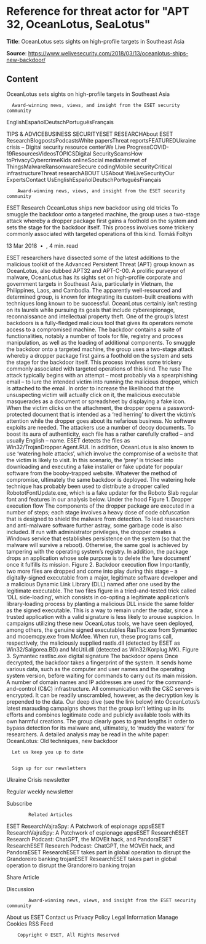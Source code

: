 # Reference for threat actor for "APT 32, OceanLotus, SeaLotus"

**Title**: OceanLotus sets sights on high-profile targets in Southeast Asia

**Source**: https://www.welivesecurity.com/2018/03/13/oceanlotus-ships-new-backdoor/

## Content





OceanLotus sets sights on high-profile targets in Southeast Asia





























 

      Award-winning news, views, and insight from the ESET security community
    

EnglishEspañolDeutschPortuguêsFrançais 





 

 

TIPS & ADVICEBUSINESS SECURITYESET RESEARCHAbout ESET ResearchBlogpostsPodcastsWhite papersThreat reportsFEATUREDUkraine crisis – Digital security resource centerWe Live ProgressCOVID-19ResourcesVideosTOPICSDigital SecurityScamsHow toPrivacyCybercrimeKids onlineSocial mediaInternet of ThingsMalwareRansomwareSecure codingMobile securityCritical infrastructureThreat researchABOUT USAbout WeLiveSecurityOur ExpertsContact UsEnglishEspañolDeutschPortuguêsFrançais 




        Award-winning news, views, and insight from the ESET security community
      









ESET Research
OceanLotus ships new backdoor using old tricks To smuggle the backdoor onto a targeted machine, the group uses a two-stage attack whereby a dropper package first gains a foothold on the system and sets the stage for the backdoor itself. This process involves some trickery commonly associated with targeted operations of this kind.
Tomáš Foltýn

13 Mar 2018
 • 
, 
4 min. read


 


ESET researchers have dissected some of the latest additions to the malicious toolkit of the Advanced Persistent Threat (APT) group known as OceanLotus, also dubbed APT32 and APT-C-00.
A prolific purveyor of malware, OceanLotus has its sights set on high-profile corporate and government targets in Southeast Asia, particularly in Vietnam, the Philippines, Laos, and Cambodia. The apparently well-resourced and determined group, is known for integrating its custom-built creations with techniques long known to be successful.
OceanLotus certainly isn’t resting on its laurels while pursuing its goals that include cyberespionage, reconnaissance and intellectual property theft. One of the group’s latest backdoors is a fully-fledged malicious tool that gives its operators remote access to a compromised machine. The backdoor contains a suite of functionalities, notably a number of tools for file, registry and process manipulation, as well as the loading of additional components.
To smuggle the backdoor onto a targeted machine, the group uses a two-stage attack whereby a dropper package first gains a foothold on the system and sets the stage for the backdoor itself. This process involves some trickery commonly associated with targeted operations of this kind.
The ruse
The attack typically begins with an attempt – most probably via a spearphishing email – to lure the intended victim into running the malicious dropper, which is attached to the email. In order to increase the likelihood that the unsuspecting victim will actually click on it, the malicious executable masquerades as a document or spreadsheet by displaying a fake icon.
When the victim clicks on the attachment, the dropper opens a password-protected document that is intended as a ‘red herring’ to divert the victim’s attention while the dropper goes about its nefarious business. No software exploits are needed.
The attackers use a number of decoy documents. To boost its aura of authenticity, each file has a rather carefully crafted – and usually English – name. ESET detects the files as Win32/TrojanDropper.Agent.RUI.
In addition, OceanLotus is also known to use ‘watering hole attacks’, which involve the compromise of a website that the victim is likely to visit. In this scenario, the ‘prey’ is tricked into downloading and executing a fake installer or fake update for popular software from the booby-trapped website. Whatever the method of compromise, ultimately the same backdoor is deployed.
The watering hole technique has probably been used to distribute a dropper called RobototFontUpdate.exe, which is a fake updater for the Roboto Slab regular font and features in our analysis below.
Under the hood 
Figure 1. Dropper execution flow
The components of the dropper package are executed in a number of steps; each stage involves a heavy dose of code obfuscation that is designed to shield the malware from detection. To lead researchers and anti-malware software further astray, some garbage code is also included.
If run with administrator privileges, the dropper creates a Windows service that establishes persistence on the system (so that the malware will survive a reboot). Otherwise, the same goal is achieved by tampering with the operating system’s registry.
In addition, the package drops an application whose sole purpose is to delete the ‘lure document’ once it fulfills its mission.
Figure 2. Backdoor execution flow
Importantly, two more files are dropped and come into play during this stage – a digitally-signed executable from a major, legitimate software developer and a malicious Dynamic Link Library (DLL) named after one used by the legitimate executable.
The two files figure in a tried-and-tested trick called ‘DLL side-loading’, which consists in co-opting a legitimate application’s library-loading process by planting a malicious DLL inside the same folder as the signed executable. This is a way to remain under the radar, since a trusted application with a valid signature is less likely to arouse suspicion.
In campaigns utilizing these new OceanLotus tools, we have seen deployed, among others, the genuine signed executables RasTlsc.exe from Symantec and mcoemcpy.exe from McAfee. When run, these programs call, respectively, the maliciously supplied rastls.dll (detected by ESET as Win32/Salgorea.BD) and McUtil.dll (detected as Win32/Korplug.MK).
Figure 3. Symantec rastlsc.exe digital signature
The backdoor opens
Once decrypted, the backdoor takes a fingerprint of the system. It sends home various data, such as the computer and user names and the operating system version, before waiting for commands to carry out its main mission.
A number of domain names and IP addresses are used for the command-and-control (C&C) infrastructure. All communication with the C&C servers is encrypted. It can be readily unscrambled, however, as the decryption key is prepended to the data.
Our deep dive (see the link below) into OceanLotus’s latest marauding campaigns shows that the group isn’t letting up in its efforts and combines legitimate code and publicly available tools with its own harmful creations. The group clearly goes to great lengths in order to bypass detection for its malware and, ultimately, to ‘muddy the waters’ for researchers.
A detailed analysis may be read in the white paper: OceanLotus: Old techniques, new backdoor






      Let us keep you up to date
    

      Sign up for our newsletters
    





Ukraine Crisis newsletter

Regular weekly newsletter





Subscribe




 



            Related Articles
        
ESET ResearchVajraSpy: A Patchwork of espionage appsESET ResearchVajraSpy: A Patchwork of espionage appsESET ResearchESET Research Podcast: ChatGPT, the MOVEit hack, and PandoraESET ResearchESET Research Podcast: ChatGPT, the MOVEit hack, and PandoraESET ResearchESET takes part in global operation to disrupt the Grandoreiro banking trojanESET ResearchESET takes part in global operation to disrupt the Grandoreiro banking trojan 







Share Article 


 

 

 

 

 

 




 






Discussion














 




            Award-winning news, views, and insight from the ESET security community
          



About us
ESET
Contact us
Privacy Policy
Legal Information
Manage Cookies
RSS Feed



 

 

 

 

 




        Copyright © ESET, All Rights Reserved
      


 

 

 

